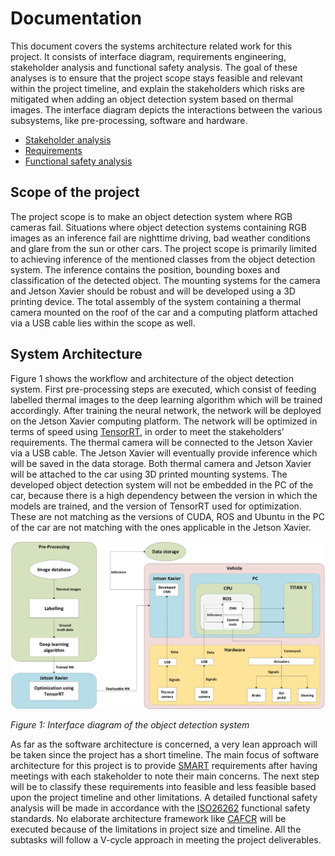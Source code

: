 # Documentation

This document covers the systems architecture related work for this project. It consists of interface diagram, requirements engineering, stakeholder analysis and functional safety analysis. The goal of these analyses is to ensure that the project scope stays feasible and relevant within the project timeline, and explain the stakeholders which risks are mitigated when adding an object detection system based on thermal images. The interface diagram depicts the interactions between the various subsystems, like pre-processing, software and hardware. 

- [Stakeholder analysis](Stakeholder_analysis.md)
- [Requirements](Requirements.md)
- [Functional safety analysis](Functional_safety_analysis.md)

## Scope of the project

The project scope is to make an object detection system where RGB cameras fail. Situations where object detection systems containing RGB images as an inference fail are nighttime driving, bad weather conditions and glare from the sun or other cars. The project scope is primarily limited to achieving inference of the mentioned classes from the object detection system. The inference contains the position, bounding boxes and classification of the detected object. The mounting systems for the camera and Jetson Xavier should be robust and will be developed using a 3D printing device. The total assembly of the system containing a thermal camera mounted on the roof of the car and a computing platform attached via a USB cable lies within the scope as well. 

## System Architecture

Figure 1 shows the workflow and architecture of the object detection system. First pre-processing steps are executed, which consist of feeding labelled thermal images to the deep learning algorithm which will be trained accordingly. After training the neural network, the network will be deployed on the Jetson Xavier computing platform. The network will be optimized in terms of speed using [TensorRT](https://github.com/jkjung-avt/tensorrt_demos), in order to meet the stakeholders' requirements. The thermal camera will be connected to the Jetson Xavier via a USB cable. The Jetson Xavier will eventually provide inference which will be saved in the data storage. Both thermal camera and Jetson Xavier will be attached to the car using 3D printed mounting systems. The developed object detection system will not be embedded in the PC of the car, because there is a high dependency between the version in which the models are trained, and the version of TensorRT used for optimization. These are not matching as the versions of CUDA, ROS and Ubuntu in the PC of the car are not matching with the ones applicable in the Jetson Xavier. 

![architecture](doc_images/11022020_integration_diagram_v1_koen_suyash.jpg)

*Figure 1: Interface diagram of the object detection system*

As far as the software architecture is concerned, a very lean approach will be taken since the project has a short timeline. The main focus of software architecture for this project is to provide [SMART](https://en.wikipedia.org/wiki/SMART_criteria) requirements after having meetings with each stakeholder to note their main concerns. The next step will be to classify these requirements into feasible and less feasible based upon the project timeline and other limitations. A detailed functional safety analysis will be made in accordance with the [ISO26262](https://www.iso.org/standard/68383.html) functional safety standards. No elaborate architecture framework like [CAFCR](https://www.gaudisite.nl/ArchitecturalReasoning.html) will be executed because of the limitations in project size and timeline. All the subtasks will follow a V-cycle approach in meeting the project deliverables.

